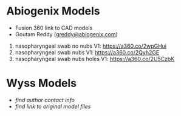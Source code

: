 # Abiogenix Models
- Fusion 360 link to CAD models
- Goutam Reddy (greddy@abiogenix.com)

1) nasopharyngeal swab no nubs V1:  https://a360.co/2wpGHui
2) nasopharyngeal swab nubs V1:  https://a360.co/2Qyh2GE
3) nasopharyngeal swab nubs holes V1: https://a360.co/2U5CzbK
   


# Wyss Models
- *find author contact info*
- *find link to original model files*
